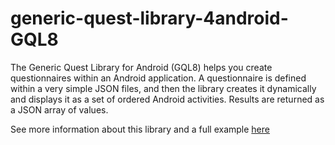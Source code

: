 generic-quest-library-4android-GQL8
===================================

The Generic Quest Library for Android (GQL8) helps you create questionnaires within an Android application. A questionnaire is defined within a very simple JSON files, and then the library creates it dynamically and displays it as a set of ordered Android activities. Results are returned as a JSON array of values.

See more information about this library and a full example [here](http://www.catedrasaes.org/wiki/CarimQuestionnaires)
